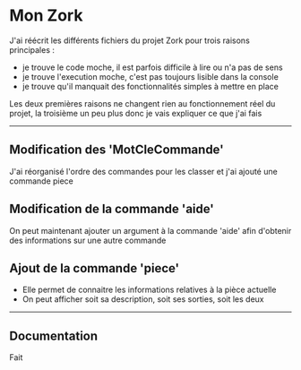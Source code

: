# Mon Zork

J'ai réécrit les différents fichiers du projet Zork pour trois raisons principales :
- je trouve le code moche, il est parfois difficile à lire ou n'a pas de sens
- je trouve l'execution moche, c'est pas toujours lisible dans la console
- je trouve qu'il manquait des fonctionnalités simples à mettre en place

Les deux premières raisons ne changent rien au fonctionnement réel du projet, la troisième un peu plus donc je vais expliquer ce que j'ai fais

---

## Modification des 'MotCleCommande'
J'ai réorganisé l'ordre des commandes pour les classer et j'ai ajouté une commande piece


## Modification de la commande 'aide'
On peut maintenant ajouter un argument à la commande 'aide' afin d'obtenir des informations sur une autre commande


## Ajout de la commande 'piece'
- Elle permet de connaitre les informations relatives à la pièce actuelle
- On peut afficher soit sa description, soit ses sorties, soit les deux

---

## Documentation
Fait

